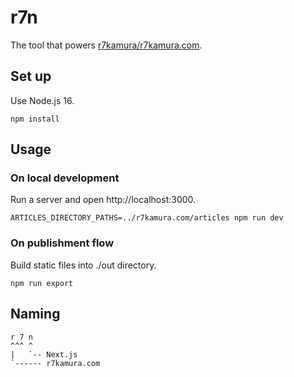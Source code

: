 # r7n

The tool that powers [r7kamura/r7kamura.com](https://github.com/r7kamura/r7kamura.com).

## Set up

Use Node.js 16.

```
npm install
```

## Usage

### On local development

Run a server and open http://localhost:3000.

```
ARTICLES_DIRECTORY_PATHS=../r7kamura.com/articles npm run dev
```

### On publishment flow

Build static files into ./out directory.

```
npm run export
```

## Naming

```
r 7 n
^^^ ^
|   `-- Next.js
`------ r7kamura.com
```
